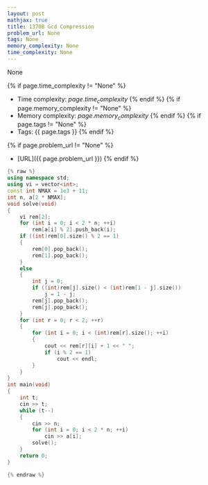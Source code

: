 ```yaml
---
layout: post
mathjax: true
title: 1370B Gcd Compression
problem_url: None
tags: None
memory_complexity: None
time_complexity: None
---
```


None


{% if page.time_complexity != "None" %}
- Time complexity: ${{ page.time_complexity }}$
{% endif %}
{% if page.memory_complexity != "None" %}
- Memory complexity: ${{ page.memory_complexity }}$
{% endif %}
{% if page.tags != "None" %}
- Tags: {{ page.tags }}
{% endif %}

{% if page.problem_url != "None" %}
- [URL]({{ page.problem_url }})
{% endif %}

```cpp
{% raw %}
using namespace std;
using vi = vector<int>;
const int NMAX = 1e3 + 11;
int n, a[2 * NMAX];
void solve(void)
{
    vi rem[2];
    for (int i = 0; i < 2 * n; ++i)
        rem[a[i] % 2].push_back(i);
    if ((int)rem[0].size() % 2 == 1)
    {
        rem[0].pop_back();
        rem[1].pop_back();
    }
    else
    {
        int j = 0;
        if ((int)rem[j].size() < (int)rem[1 - j].size())
            j = 1 - j;
        rem[j].pop_back();
        rem[j].pop_back();
    }
    for (int r = 0; r < 2; ++r)
    {
        for (int i = 0; i < (int)rem[r].size(); ++i)
        {
            cout << rem[r][i] + 1 << " ";
            if (i % 2 == 1)
                cout << endl;
        }
    }
}
int main(void)
{
    int t;
    cin >> t;
    while (t--)
    {
        cin >> n;
        for (int i = 0; i < 2 * n; ++i)
            cin >> a[i];
        solve();
    }
    return 0;
}

{% endraw %}
```